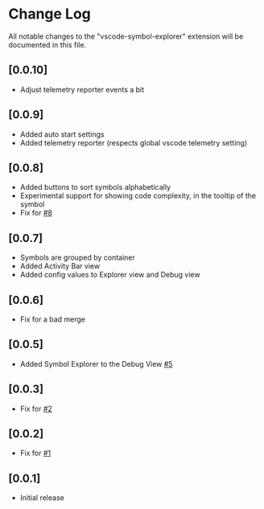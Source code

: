 # Change Log

All notable changes to the "vscode-symbol-explorer" extension will be documented in this file.

## [0.0.10]

- Adjust telemetry reporter events a bit

## [0.0.9]

- Added auto start settings
- Added telemetry reporter (respects global vscode telemetry setting)

## [0.0.8]

- Added buttons to sort symbols alphabetically
- Experimental support for showing code complexity, in the tooltip of the symbol
- Fix for [#8](https://github.com/sunmorgus/vscode-symbolexplorer/issues/8)

## [0.0.7]

- Symbols are grouped by container
- Added Activity Bar view
- Added config values to Explorer view and Debug view

## [0.0.6]

- Fix for a bad merge

## [0.0.5]

- Added Symbol Explorer to the Debug View [#5](https://github.com/sunmorgus/vscode-symbolexplorer/issues/5)

## [0.0.3]

- Fix for [#2](https://github.com/sunmorgus/vscode-symbolexplorer/issues/2)

## [0.0.2]

- Fix for [#1](https://github.com/sunmorgus/vscode-symbolexplorer/issues/1)

## [0.0.1]

- Initial release
